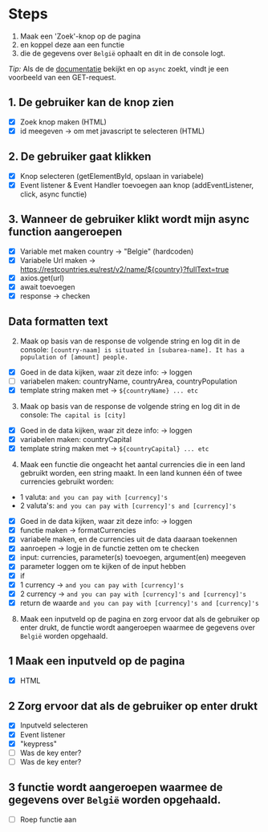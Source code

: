# Steps

1. Maak een 'Zoek'-knop op de pagina
2. en koppel deze aan een functie
3. die de gegevens over `België` ophaalt en dit in de console logt.

_Tip:_ Als de de [documentatie](https://www.npmjs.com/package/axios) bekijkt en op `async` zoekt, vindt je een voorbeeld van een GET-request.

## 1. De gebruiker kan de knop zien

- [x] Zoek knop maken (HTML)
- [x] id meegeven -> om met javascript te selecteren (HTML)

## 2. De gebruiker gaat klikken

- [x] Knop selecteren (getElementById, opslaan in variabele)
- [x] Event listener & Event Handler toevoegen aan knop (addEventListener, click, async functie)

## 3. Wanneer de gebruiker klikt wordt mijn async function aangeroepen

- [x] Variable met maken country -> "Belgie" (hardcoden)
- [x] Variabele Url maken -> https://restcountries.eu/rest/v2/name/${country}?fullText=true
- [x] axios.get(url)
- [x] await toevoegen
- [x] response -> checken

## Data formatten text

2. Maak op basis van de response de volgende string en log dit in de console: `[country-naam] is situated in [subarea-name]. It has a population of [amount] people.`

- [x] Goed in de data kijken, waar zit deze info: -> loggen
- [ ] variabelen maken: countryName, countryArea, countryPopulation
- [x] template string maken met -> `${countryName} ... etc`

3. Maak op basis van de response de volgende string en log dit in de console: `The capital is [city]`

- [x] Goed in de data kijken, waar zit deze info: -> loggen
- [x] variabelen maken: countryCapital
- [x] template string maken met -> `${countryCapital} ... etc`

4. Maak een functie die ongeacht het aantal currencies die in een land gebruikt worden, een string maakt. In een land kunnen één of twee currencies gebruikt worden:
- 1 valuta: `and you can pay with [currency]'s`
- 2 valuta's: `and you can pay with [currency]'s and [currency]'s`

- [x] Goed in de data kijken, waar zit deze info: -> loggen
- [x] functie maken -> formatCurrencies
- [x] variabele maken, en de currencies uit de data daaraan toekennen
- [x] aanroepen -> logje in de functie zetten om te checken
- [x] input: currencies, parameter(s) toevoegen, argument(en) meegeven 
- [x] parameter loggen om te kijken of de input hebben
- [x] if
- [x] 1 currency -> `and you can pay with [currency]'s`
- [x] 2 currency -> `and you can pay with [currency]'s and [currency]'s`
- [x] return de waarde `and you can pay with [currency]'s and [currency]'s`

8. Maak een inputveld op de pagina en zorg ervoor dat als de gebruiker op enter drukt, de functie wordt aangeroepen waarmee de gegevens over `België` worden opgehaald. 

## 1 Maak een inputveld op de pagina 

- [x] HTML 

## 2 Zorg ervoor dat als de gebruiker op enter drukt 

- [x] Inputveld selecteren
- [x] Event listener
- [x] "keypress"
- [ ] Was de key enter?
- [ ] Was de key enter? 

## 3 functie wordt aangeroepen waarmee de gegevens over `België` worden opgehaald. 

- [ ] Roep functie aan 
